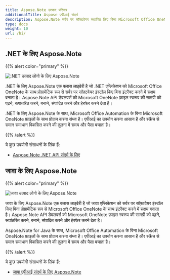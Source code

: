 ```yaml
---
title: Aspose.Note उत्पाद परिवार
additionalTitle: Aspose एपीआई संदर्भ
description: Aspose.Note सर्वर पर सॉफ़्टवेयर स्थापित किए बिना Microsoft Office OneNote के साथ प्रोग्रामेटिक रूप से सहभागिता करने के लिए .NET और Java में API प्रदान करता है। Aspose.Note API डेवलपर्स को Microsoft OneNote फ़ाइल स्वरूप की सामग्री को पढ़ने, रूपांतरित करने, बनाने, संपादित करने और हेरफेर करने देता है।
type: docs
weight: 10
url: /hi/
---
```


## .NET के लिए Aspose.Note

{{% alert color="primary" %}} 

![.NET उत्पाद लोगो के लिए Aspose.Note](../home_1.png)

.NET के लिए Aspose.Note एक क्लास लाइब्रेरी है जो .NET एप्लिकेशन को Microsoft Office OneNote के साथ प्रोग्रामेटिक रूप से सर्वर पर सॉफ़्टवेयर इंस्टॉल किए बिना इंटरैक्ट करने में सक्षम बनाता है। Aspose.Note API डेवलपर्स को Microsoft OneNote फ़ाइल स्वरूप की सामग्री को पढ़ने, रूपांतरित करने, बनाने, संपादित करने और हेरफेर करने देता है।

.NET के लिए Aspose.Note के साथ, Microsoft Office Automation के बिना Microsoft OneNote फ़ाइलों के साथ प्रोग्राम करना संभव है। एपीआई का उपयोग करना आसान है और स्क्रैच से समान समाधान विकसित करने की तुलना में समय और पैसा बचाता है।

{{% /alert %}} 

ये कुछ उपयोगी संसाधनों के लिंक हैं:
- [Aspose.Note .NET API संदर्भ के लिए](/note/hi/net/)

## जावा के लिए Aspose.Note

{{% alert color="primary" %}}

![जावा उत्पाद लोगो के लिए Aspose.Note](../home_2.png)

जावा के लिए Aspose.Note एक क्लास लाइब्रेरी है जो जावा एप्लिकेशन को सर्वर पर सॉफ़्टवेयर इंस्टॉल किए बिना प्रोग्रामेटिक रूप से Microsoft Office OneNote के साथ इंटरैक्ट करने में सक्षम बनाता है। Aspose.Note API डेवलपर्स को Microsoft OneNote फ़ाइल स्वरूप की सामग्री को पढ़ने, रूपांतरित करने, बनाने, संपादित करने और हेरफेर करने देता है।

Aspose.Note for Java के साथ, Microsoft Office Automation के बिना Microsoft OneNote फ़ाइलों के साथ प्रोग्राम करना संभव है। एपीआई का उपयोग करना आसान है और स्क्रैच से समान समाधान विकसित करने की तुलना में समय और पैसा बचाता है।

{{% /alert %}} 

ये कुछ उपयोगी संसाधनों के लिंक हैं:
- [जावा एपीआई संदर्भ के लिए Aspose.Note](/note/java/)